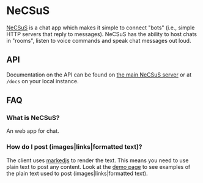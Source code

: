 # NeCSuS

[NeCSuS](https://chat.ncss.cloud) is a chat app which makes it simple to connect "bots" (i.e., simple HTTP servers that reply to messages).
NeCSuS has the ability to host chats in "rooms", listen to voice commands and speak chat messages out loud.


## API

Documentation on the API can be found on [the main NeCSuS server](https://chat.ncss.cloud/docs) or at `/docs` on your local instance.


## FAQ

### What is NeCSuS?
An web app for chat.

### How do I post (images|links|formatted text)?
The client uses [markedjs](https://github.com/markedjs/marked) to render the text.
This means you need to use plain text to post any content.
Look at the [demo page](https://marked.js.org/demo/?text=%23%20Nutrition%0A!%5BNutella%5D(https%3A%2F%2Fstatic.openfoodfacts.org%2Fimages%2Fproducts%2F301%2F762%2F042%2F9484%2Ffront_fr.219.200.jpg)%0A%0A%23%23%20Nutella%0A%0A%5BNutella%5D(https%3A%2F%2Fau.openfoodfacts.org%2Fproduct%2F3017620429484%2Fnutella)%20is%20**not**%20healthy&options=&version=master) to see examples of the plain text used to post (images|links|formatted text).
